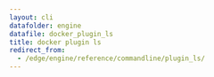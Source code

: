```yaml
---
layout: cli
datafolder: engine
datafile: docker_plugin_ls
title: docker plugin ls
redirect_from:
  - /edge/engine/reference/commandline/plugin_ls/
---
```

